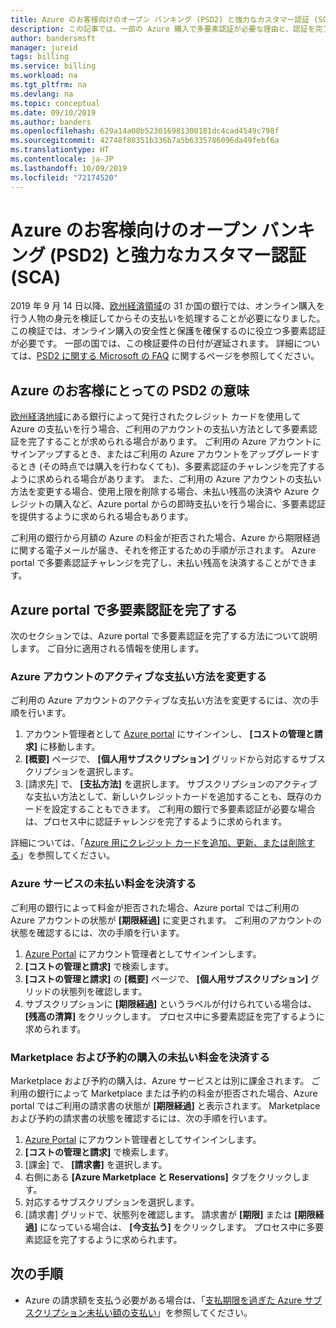 ```yaml
---
title: Azure のお客様向けのオープン バンキング (PSD2) と強力なカスタマー認証 (SCA)
description: この記事では、一部の Azure 購入で多要素認証が必要な理由と、認証を完了する方法について説明します。
author: bandersmsft
manager: jureid
tags: billing
ms.service: billing
ms.workload: na
ms.tgt_pltfrm: na
ms.devlang: na
ms.topic: conceptual
ms.date: 09/10/2019
ms.author: banders
ms.openlocfilehash: 629a14a08b523016981300181dc4cad4549c798f
ms.sourcegitcommit: 42748f80351b336b7a5b6335786096da49febf6a
ms.translationtype: HT
ms.contentlocale: ja-JP
ms.lasthandoff: 10/09/2019
ms.locfileid: "72174520"
---
```

# <a name="open-banking-psd2-and-strong-customer-authentication-sca-for-azure-customers"></a>Azure のお客様向けのオープン バンキング (PSD2) と強力なカスタマー認証 (SCA)

2019 年 9 月 14 日以降、[欧州経済領域](https://en.wikipedia.org/wiki/European_Economic_Area)の 31 か国の銀行では、オンライン購入を行う人物の身元を検証してからその支払いを処理することが必要になりました。 この検証では、オンライン購入の安全性と保護を確保するのに役立つ多要素認証が必要です。 一部の国では、この検証要件の日付が遅延されます。 詳細については、[PSD2 に関する Microsoft の FAQ](https://support.microsoft.com/en-us/help/4517854?preview) に関するページを参照してください。

## <a name="what-psd2-means-for-azure-customers"></a>Azure のお客様にとっての PSD2 の意味

[欧州経済地域](https://en.wikipedia.org/wiki/European_Economic_Area)にある銀行によって発行されたクレジット カードを使用して Azure の支払いを行う場合、ご利用のアカウントの支払い方法として多要素認証を完了することが求められる場合があります。 ご利用の Azure アカウントにサインアップするとき、またはご利用の Azure アカウントをアップグレードするとき (その時点では購入を行わなくても)、多要素認証のチャレンジを完了するように求められる場合があります。 また、ご利用の Azure アカウントの支払い方法を変更する場合、使用上限を削除する場合、未払い残高の決済や Azure クレジットの購入など、Azure portal からの即時支払いを行う場合に、多要素認証を提供するように求められる場合もあります。

ご利用の銀行から月額の Azure の料金が拒否された場合、Azure から期限経過に関する電子メールが届き、それを修正するための手順が示されます。 Azure portal で多要素認証チャレンジを完了し、未払い残高を決済することができます。

## <a name="complete-multi-factor-authentication-in-the-azure-portal"></a>Azure portal で多要素認証を完了する

次のセクションでは、Azure portal で多要素認証を完了する方法について説明します。 ご自分に適用される情報を使用します。

### <a name="change-the-active-payment-method-of-your-azure-account"></a>Azure アカウントのアクティブな支払い方法を変更する

ご利用の Azure アカウントのアクティブな支払い方法を変更するには、次の手順を行います。

1. アカウント管理者として [Azure portal](https://portal.azure.com) にサインインし、 **[コストの管理と請求]** に移動します。
2. **[概要]** ページで、 **[個人用サブスクリプション]** グリッドから対応するサブスクリプションを選択します。
3. [請求先] で、 **[支払方法]** を選択します。 サブスクリプションのアクティブな支払い方法として、新しいクレジットカードを追加することも、既存のカードを設定することもできます。 ご利用の銀行で多要素認証が必要な場合は、プロセス中に認証チャレンジを完了するように求められます。

詳細については、「[Azure 用にクレジット カードを追加、更新、または削除する](billing-how-to-change-credit-card.md)」を参照してください。

### <a name="settle-outstanding-charges-for-azure-services"></a>Azure サービスの未払い料金を決済する

ご利用の銀行によって料金が拒否された場合、Azure portal ではご利用の Azure アカウントの状態が **[期限経過]** に変更されます。 ご利用のアカウントの状態を確認するには、次の手順を行います。

1. [Azure Portal](https://portal.azure.com/) にアカウント管理者としてサインインします。
2. **[コストの管理と請求]** で検索します。
3. **[コストの管理と請求]** の **[概要]** ページで、 **[個人用サブスクリプション]** グリッドの状態列を確認します。
4. サブスクリプションに **[期限経過]** というラベルが付けられている場合は、 **[残高の清算]** をクリックします。 プロセス中に多要素認証を完了するように求められます。

### <a name="settle-outstanding-charges-for-marketplace-and-reservation-purchases"></a>Marketplace および予約の購入の未払い料金を決済する

Marketplace および予約の購入は、Azure サービスとは別に課金されます。 ご利用の銀行によって Marketplace または予約の料金が拒否された場合、Azure portal ではご利用の請求書の状態が **[期限経過]** と表示されます。 Marketplace および予約の請求書の状態を確認するには、次の手順を行います。

1. [Azure Portal](https://portal.azure.com/) にアカウント管理者としてサインインします。
2. **[コストの管理と請求]** で検索します。
3. [課金] で、 **[請求書]** を選択します。
4. 右側にある **[Azure Marketplace と Reservations]** タブをクリックします。
5. 対応するサブスクリプションを選択します。
6. [請求書] グリッドで、状態列を確認します。 請求書が **[期限]** または **[期限経過]** になっている場合は、 **[今支払う]** をクリックします。 プロセス中に多要素認証を完了するように求められます。

## <a name="next-steps"></a>次の手順
- Azure の請求額を支払う必要がある場合は、「[支払期限を過ぎた Azure サブスクリプション未払い額の支払い](billing-azure-subscription-past-due-balance.md)」を参照してください。
